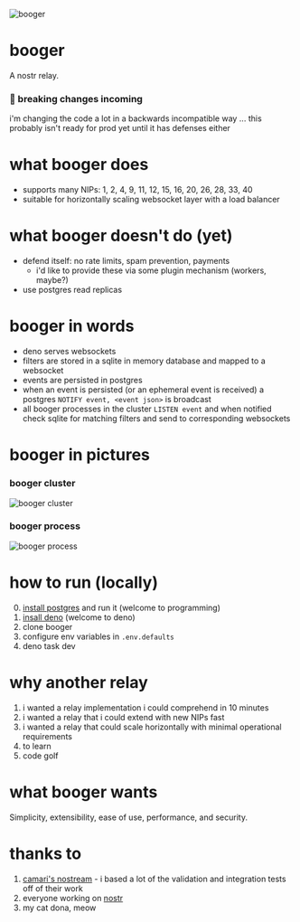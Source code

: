 ![booger](https://user-images.githubusercontent.com/34140557/220430971-3d7a0cc1-1fca-4f25-ba90-791cbedb9942.png)

# booger

A nostr relay.

### 🚨 breaking changes incoming

i'm changing the code a lot in a backwards incompatible way ... this probably
isn't ready for prod yet until it has defenses either

# what booger does

- supports many NIPs: 1, 2, 4, 9, 11, 12, 15, 16, 20, 26, 28, 33, 40
- suitable for horizontally scaling websocket layer with a load balancer

# what booger doesn't do (yet)

- defend itself: no rate limits, spam prevention, payments
  - i'd like to provide these via some plugin mechanism (workers,
    maybe?)
- use postgres read replicas

# booger in words

- deno serves websockets
- filters are stored in a sqlite in memory database and mapped to a websocket
- events are persisted in postgres
- when an event is persisted (or an ephemeral event is received) a postgres
  `NOTIFY event, <event json>` is broadcast
- all booger processes in the cluster `LISTEN event` and when notified check
  sqlite for matching filters and send to corresponding websockets

# booger in pictures

### booger cluster

![booger cluster](https://user-images.githubusercontent.com/34140557/220431172-4876ed9d-77f2-471f-9152-75758ac76ed7.png)

### booger process

![booger process](https://user-images.githubusercontent.com/34140557/220431187-9ef249c2-30ba-45ab-a68c-1660b1f92ddc.png)

# how to run (locally)

0. [install postgres](https://www.postgresql.org/download/) and run it (welcome to programming)
1. [insall deno](https://deno.land/) (welcome to deno)
2. clone booger
3. configure env variables in `.env.defaults`
4. deno task dev

# why another relay

1. i wanted a relay implementation i could comprehend in 10 minutes
2. i wanted a relay that i could extend with new NIPs fast
3. i wanted a relay that could scale horizontally with minimal operational
   requirements
4. to learn
5. code golf

# what booger wants

Simplicity, extensibility, ease of use, performance, and security.

# thanks to

1. [camari's nostream](https://github.com/Cameri/nostream) - i based a lot of
   the validation and integration tests off of their work
2. everyone working on [nostr](https://github.com/nostr-protocol/nips)
3. my cat dona, meow
